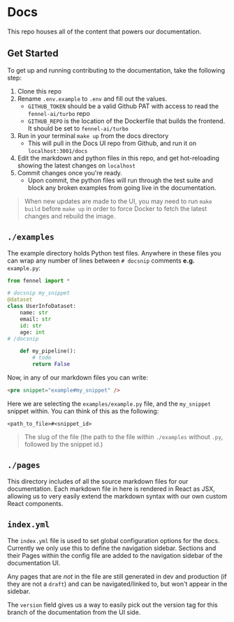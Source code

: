 # Docs
This repo houses all of the content that powers our documentation.

## Get Started
To get up and running contributing to the documentation, take the following step:
1. Clone this repo
2. Rename `.env.example` to `.env` and fill out the values.
    - `GITHUB_TOKEN` should be a valid Github PAT with access to read the `fennel-ai/turbo` repo
    - `GITHUB_REPO` is the location of the Dockerfile that builds the frontend. It should be set to `fennel-ai/turbo`
3. Run in your terminal `make up` from the docs directory
    - This will pull in the Docs UI repo from Github, and run it on `localhost:3001/docs`
4. Edit the markdown and python files in this repo, and get hot-reloading showing the latest changes on `localhost`
5. Commit changes once you're ready.
    - Upon commit, the python files will run through the test suite and block any broken examples from going live in the documentation.

> When new updates are made to the UI, you may need to run `make build` before `make up` in order to force Docker to fetch the latest changes and rebuild the image.

## `./examples`
The example directory holds Python test files. Anywhere in these files you can wrap any number of lines between `# docsnip` comments
**e.g.** `example.py`:
```python
from fennel import *

# docsnip my_snippet
@dataset
class UserInfoDataset:
    name: str
    email: str
    id: str
    age: int
# /docsnip

    def my_pipeline():
        # todo
        return False
```

Now, in any of our markdown files you can write:
```html
<pre snippet="example#my_snippet" />
```

Here we are selecting the `examples/example.py` file, and the `my_snippet` snippet within. You can think of this as the following:

`<path_to_file>#<snippet_id>`
> The slug of the file (the path to the file within `./examples` without `.py`, followed by the snippet id.)


## `./pages`

This directory includes of all the source markdown files for our documentation. Each markdown file in here is rendered in React as JSX, allowing us to very easily extend the markdown syntax with our own custom React components.

## `index.yml`
The `index.yml` file is used to set global configuration options for the docs. Currently we only use this to define the navigation sidebar. Sections and their Pages within the config file are added to the navigation sidebar of the documentation UI.

Any pages that are _not_ in the file are still generated in dev and production (if they are not a `draft`) and can be navigated/linked to, but won't appear in the sidebar.

The `version` field gives us a way to easily pick out the version tag for this branch of the documentation from the UI side.
